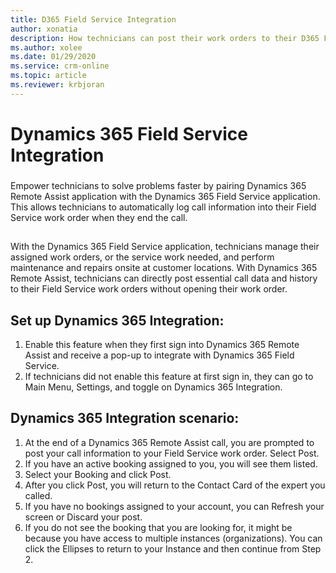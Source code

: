 ```yaml
---
title: D365 Field Service Integration
author: xonatia
description: How technicians can post their work orders to their D365 Field Service work order
ms.author: xolee
ms.date: 01/29/2020
ms.service: crm-online
ms.topic: article
ms.reviewer: krbjoran
---
```

# Dynamics 365 Field Service Integration

###
Empower technicians to solve problems faster by pairing Dynamics 365 Remote Assist application with the Dynamics 365 Field Service application. This allows technicians to automatically log call information into their Field Service work order when they end the call. 
##
With the Dynamics 365 Field Service application, technicians manage their assigned work orders, or the service work needed, and perform maintenance and repairs onsite at customer locations. With Dynamics 365 Remote Assist, technicians can directly post essential call data and history to their Field Service work orders without opening their work order. 

## Set up Dynamics 365 Integration:
1.	Enable this feature when they first sign into Dynamics 365 Remote Assist and receive a pop-up to integrate with Dynamics 365 Field Service.
2.	If technicians did not enable this feature at first sign in, they can go to Main Menu, Settings, and toggle on Dynamics 365 Integration.

## Dynamics 365 Integration scenario: 
1.	At the end of a Dynamics 365 Remote Assist call, you are prompted to post your call information to your Field Service work order. Select Post. 
2.	If you have an active booking assigned to you, you will see them listed.
3.	Select your Booking and click Post. 
4.	After you click Post, you will return to the Contact Card of the expert you called. 
5.	If you have no bookings assigned to your account, you can Refresh your screen or Discard your post. 
6.	If you do not see the booking that you are looking for, it might be because you have access to multiple instances (organizations). You can click the Ellipses to return to your Instance and then continue from Step 2. 
